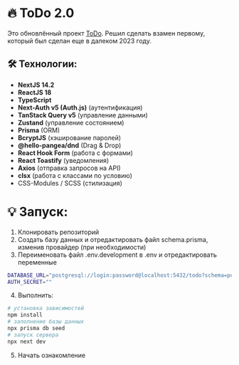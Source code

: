 # 🔥 ToDo 2.0 

Это обновлённый проект [ToDo](https://todo-react-virid-kappa.vercel.app/). 
Решил сделать взамен первому, который был сделан еще в далеком 2023 году.

## 🛠 Технологии:
- **NextJS 14.2**
- **ReactJS 18**
- **TypeScript**
- **Next-Auth v5 (Auth.js)** (аутентификация)
- **TanStack Query v5** (управление данными)
- **Zustand** (управление состоянием)
- **Prisma** (ORM)
- **BcryptJS** (хэширование паролей)
- **@hello-pangea/dnd** (Drag & Drop)
- **React Hook Form** (работа с формами)
- **React Toastify** (уведомления)
- **Axios** (отправка запросов на API)
- **clsx** (работа с классами по условию)
- CSS-Modules / SCSS (стилизация)

# 💡 Запуск:

1. Клонировать репозиторий
2. Создать базу данных и отредактировать файл schema.prisma, изменив провайдер (при необходимости)
3. Переименовать файл .env.development в .env и отредактировать переменные
```bash
DATABASE_URL="postgresql://login:password@localhost:5432/todo?schema=public"
AUTH_SECRET=""
```
4. Выполнить:
```bash
# установка зависимостей
npm install
# заполнение базы данных
npx prisma db seed
# запуск сервера
npx next dev
```
5. Начать ознакомление
